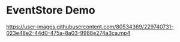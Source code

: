 # EventStore Demo
https://user-images.githubusercontent.com/80534369/229740731-023e48e2-44d0-475a-8a03-9988e274a3ca.mp4
